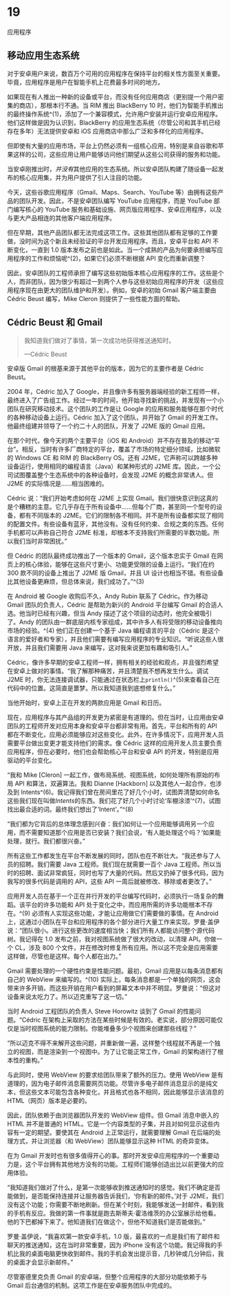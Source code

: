 # 19

应用程序

## 移动应用生态系统

对于安卓用户来说，数百万个可用的应用程序在保持平台的相关性方面至关重要。毕竟，应用程序是用户在智能手机上花费最多时间的地方。

如果现在有人推出一种新的设备或平台，而没有任何应用商店（更别提一个用户密集的商店），那根本行不通。当 RIM 推出 BlackBerry 10 时，他们为智能手机推出的最终操作系统^(1)，添加了一个兼容模式，允许用户安装并运行安卓应用程序。他们这样做是因为认识到，BlackBerry 的应用生态系统（尽管公司和其手机已经存在多年）无法提供安卓和 iOS 应用商店中那么广泛和多样化的应用程序。

但即使有大量的应用市场，平台上仍然必须有一组核心应用，特别是来自谷歌和苹果这样的公司，这些应用让用户能够访问他们期望从这些公司获得的服务和功能。

当安卓刚推出时，*并没有*其他应用的生态系统。所以安卓团队构建了随设备一起发布的核心应用集，并为用户提供了引人注目的功能。

今天，这些谷歌应用程序（Gmail、Maps、Search、YouTube 等）由拥有这些产品的团队开发。因此，不是安卓团队编写 YouTube 应用程序，而是 YouTube 部门编写核心的 YouTube 服务和基础设施、网页版应用程序、安卓应用程序，以及与更大产品相连的其他客户端应用程序。

但在早期，其他产品团队都无法完成这项工作。这些其他团队都有足够的工作要做，没时间为这个新且未经验证的平台开发应用程序。而且，安卓平台和 API 不断变化，一直到 1.0 版本发布之前也是如此。当一个成熟的产品为何要承担编写应用程序的工作和烦恼呢^(2)，如果它们必须不断根据 API 变化而重新调整？

因此，安卓团队的工程师承担了编写这些初始版本核心应用程序的工作。这些是个人，而非团队，因为很少有超过一到两个人参与这些初始应用程序的开发（这些应用程序现在由更大的团队维护和开发）。例如，安卓的初始 Gmail 客户端主要由 Cédric Beust 编写，Mike Cleron 则提供了一些性能方面的帮助。

## Cédric Beust 和 Gmail

> 我知道我们做对了事情，第一次成功地获得推送通知时。
> 
> —Cédric Beust

安卓版 Gmail 的根基来源于其他平台的版本，因为它的主要作者是 Cédric Beust。

2004 年，Cédric 加入了 Google，并且像许多有服务器端经验的新工程师一样，最终进入了广告组工作。经过一年的时间，他开始寻找新的挑战，并发现有一个小团队在研究移动技术。这个团队的工作是让 Google 的应用和服务能够在那个时代的各种移动设备上运行。Cédric 加入了这个团队，并开始了 Gmail 的开发工作。他最终组建并领导了一个约二十人的团队，开发了 J2ME 版的 Gmail 应用。

在那个时代，像今天的两个主要平台（iOS 和 Android）并不存在普及的移动“平台”。相反，当时有许多厂商特定的平台，覆盖了市场的特定细分领域，比如微软的 Windows CE 和 RIM 的 BlackBerry OS。还有 J2ME，它声称可以跨越多种设备运行，使用相同的编程语言（Java）和某种形式的 J2ME 库。因此，一个公司试图覆盖整个生态系统中的各种设备时，会发现 J2ME 的概念非常诱人。但 J2ME 的实际情况是……相当困难的。

Cédric 说：“我们开始考虑如何在 J2ME 上实现 Gmail。我们很快意识到这真的是个糟糕的主意。它几乎存在于所有设备中……但每个厂商，甚至同一个型号的设备，都有不同版本的 J2ME。它们的限制各不相同。并不是所有设备都实现了相同的配置文件。有些设备有蓝牙，其他没有。没有任何约束、合规之类的东西。任何手机都可以声称自己符合 J2ME 标准，却根本不支持我们所需要的半数功能。所以我们当时非常困扰。”

但 Cédric 的团队最终成功推出了一个版本的 Gmail，这个版本忠实于 Gmail 在网页上的核心体验，能够在这些尺寸更小、功能更受限的设备上运行。“我们在约 300 款不同的设备上推出了 J2ME 版 Gmail，并且 UI 设计也相当不错。有些设备比其他设备更麻烦，但总体来说，我们成功了。”^(3)

在 Android 被 Google 收购后不久，Andy Rubin 联系了 Cédric。作为移动 Gmail 团队的负责人，Cédric 是帮助为新兴的 Android 平台编写 Gmail 的合适人选。他当时已经有兴趣，但当 Andy 描述了这个项目的动态时，他完全被吸引了。Andy 的团队由一群底层内核专家组成，其中许多人有将受限的移动设备推向市场的经验。^(4) 他们正在创建一个基于 Java 编程语言的平台（Cédric 是这个语言的爱好者和专家），并且他们需要有编写应用程序的专业知识。“听说这些人很开放，并且我们需要用 Java 来编写，这对我来说更加有趣和吸引人。”

Cédric，像许多早期的安卓工程师一样，拥有相关的经验和观点，并且强烈希望在安卓上做对的事情。“我了解那种痛苦，并且清楚我不想再发生什么。调试 J2ME 时，你无法连接调试器，只能通过在状态栏上`println()`^(5)来查看自己在代码中的位置。这简直是噩梦。所以我知道我到底想修复什么。”

当他开始时，安卓上正在开发的两款应用是 Gmail 和日历。

现在，应用程序与其产品组的开发更为紧密是有道理的。但在当时，让应用由安卓团队的工程师开发对应用本身和安卓平台都非常有用。首先，平台和所有的 API 都在不断变化，应用必须能够应对这些变化。此外，在许多情况下，应用开发人员需要平台做出变更才能支持他们的需求。像 Cédric 这样的应用开发人员主要负责应用程序，但在必要时，他们也会帮助核心平台和安卓 API 的开发，特别是应用驱动的平台变化。

“我和 Mike [Cleron] 一起工作，做布局系统、视图系统，如何处理所有原始的布局 API 和算法，双遍算法。我和 Dianne [Hackborn] 以及其他人一起合作，也涉及到 Intents^(6)。我记得我们曾在房间里花了好几个小时，试图弄清楚如何命名这些我们现在叫做*Intents*的东西。我们花了好几个小时讨论‘车棚涂漆’^(7)，试图找出最合适的词。最终我们想出了‘Intent’。”^(8)

“我们都为它背后的总体理念感到兴奋：我们如何让一个应用能够调用另一个应用，而不需要知道那个应用是否已安装？我们会说，‘有人能处理这个吗？’如果能处理，就行。我们都很兴奋。”

所有这些工作都发生在平台不断发展的同时，团队也在不断壮大。“我还参与了人员的招聘。我们需要 Java 工程师。我们现在就需要一百个 Java 工程师。所以当时的招聘、面试非常疯狂，同时也写了大量的代码。然后又扔掉了很多代码，因为我写的很多代码是调用的 API，这些 API 一周后就被修改、移除或者更改了。”

应用开发人员在基于一个正在并行开发的平台编写代码时，必须执行一场复杂的舞蹈。该平台的许多功能和 API 处于变化之中，而应用所需的许多功能根本不存在。^(9) 必须有人实现这些功能，才能让应用做它们需要做的事情。在 Android 上，这通过小团队在平台和应用程序的各个部分进行大量工作来实现。罗曼·盖伊说：“团队很小。进行这些更改的速度相当快；我们所有人都能访问整个源代码树。我记得在 1.0 发布之前，我对视图系统做了很大的改动，以清理 API。你做一个 CL，涉及 800 个文件，并在修改时修复所有应用。所以这不完全是应用需要这样做，尽管也是这样。每个人都在出力。”

Gmail 需要处理的一个硬性约束是性能问题。最初，Gmail 应用是以每条消息都有自己的 WebView 来编写的。^(10) 实际上，每条消息都是一个单独的网页，这会带来许多开销，而这些开销在用户看到的屏幕文本中并不明显。罗曼说：“但这对设备来说太吃力了。所以迈克重写了这一切。”

当时 Android 工程团队的负责人 Steve Horowitz 谈到了 Gmail 的性能问题。“Cédric 在架构上采取的方法在某些时候是有效的。老实说，部分原因可能仅仅是当时视图系统的能力限制。你能堆叠多少个视图来创建那些线程？”

“所以迈克不得不来解开这些问题，并重新做一遍，这样整个线程就不再是一个独立的视图，而是渲染到一个视图中。为了让它能正常工作，Gmail 的架构进行了根本性的重构。”

与此同时，使用 WebView 的要求给团队带来了额外的压力。使用 WebView 是有道理的，因为电子邮件消息需要网页功能。尽管许多电子邮件消息显示的是纯文本，但这些文本可能包含各种变化，并且格式也各不相同，因此能够显示该消息的 HTML（网页）版本是必要的。

因此，团队依赖于由浏览器团队开发的 WebView 组件。但 Gmail 消息中嵌入的 HTML 并不是普通的 HTML。它是一个内容类型的子集，并且对如何显示这些内容有一定的期望。要使其在 Android 上正常运行，就需要理解 Gmail 在后端的处理方式，并让浏览器（和 WebView）团队能够显示这种 HTML 的奇异变体。

在为 Gmail 开发时也有很多值得开心的事。那时开发安卓应用程序的一个重要动力是，这个平台拥有其他地方没有的功能。工程师们能够创造出比以前更强大的应用体验。

“我知道我们做对了什么，是第一次能够收到推送通知时的感觉。我们不确定是否能做到，是否能保持连接并让服务器告诉我们，‘你有新的邮件。’对于 J2ME，我们没有这个功能；你需要不断地刷新。但在某个时刻，我能够发送一封邮件，看到我的手机有反应。我做的第一件事就是跑去斯蒂夫·霍洛维茨的办公室展示给他看。他的下巴都掉下来了。他知道我们在做这个，但他不知道我们是否能做到。”

罗曼·盖伊说，“我喜欢第一款安卓手机，1.0 版，最喜欢的一点是我们有了邮件和聊天的推送通知，这在当时非常重要，因为 iPhone 没有这个功能。我记得我的手机比我的桌面电脑更快收到邮件。我的手机会发出提示音，几秒钟或几分钟后，我的桌面才会显示新邮件。”

尽管塞德里克负责 Gmail 的安卓端，但整个应用程序的大部分功能依赖于与 Gmail 后台通信的机制。这项工作是在安卓服务团队中完成的。
